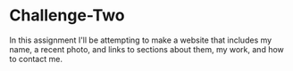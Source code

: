 # Challenge-Two
In this assignment I'll be attempting to make a website that includes my name, a recent photo, and links to sections about them, my work, and how to contact me.
